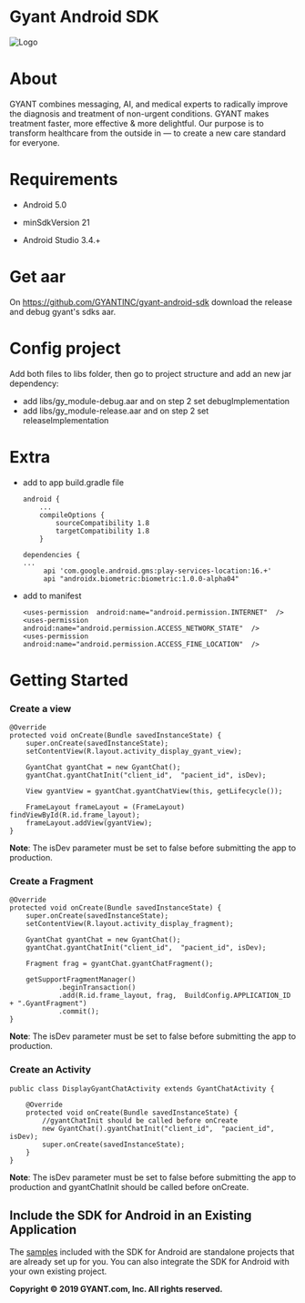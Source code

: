 
Gyant Android SDK
==================

![Logo](https://gyant.com/wp-content/uploads/2018/10/Gyant.Logotype.HorizontalLeft@2x-1.png)

  

# About

  

GYANT combines messaging, AI, and medical experts to radically improve the diagnosis and treatment of non-urgent conditions. GYANT makes treatment faster, more effective & more delightful. Our purpose is to transform healthcare from the outside in — to create a new care standard for everyone.

  

# Requirements

- Android 5.0

- minSdkVersion 21

- Android Studio 3.4.+

  

# Get aar

On https://github.com/GYANTINC/gyant-android-sdk download the release and debug gyant's sdks aar.

  
# Config project

Add both files to libs folder, then go to project structure and add an new jar dependency:

- add libs/gy_module-debug.aar and on step 2 set debugImplementation
- add libs/gy_module-release.aar and on step 2 set releaseImplementation

  

# Extra

- add to app build.gradle file
	
	```	
	android {
		...
		compileOptions {
			sourceCompatibility 1.8
			targetCompatibility 1.8
		}
	```
	
	```
	dependencies {
	...		
		 api 'com.google.android.gms:play-services-location:16.+'
		 api "androidx.biometric:biometric:1.0.0-alpha04"
	 ```	


- add to manifest
	```	
	<uses-permission  android:name="android.permission.INTERNET"  />
	<uses-permission  android:name="android.permission.ACCESS_NETWORK_STATE"  />
	<uses-permission  android:name="android.permission.ACCESS_FINE_LOCATION"  />
	```	


# Getting Started

### Create a view

```
@Override  
protected void onCreate(Bundle savedInstanceState) {  
	super.onCreate(savedInstanceState);  
	setContentView(R.layout.activity_display_gyant_view);  
	  
	GyantChat gyantChat = new GyantChat();  
	gyantChat.gyantChatInit("client_id",  "pacient_id", isDev);  
	  
	View gyantView = gyantChat.gyantChatView(this, getLifecycle());  
	  
	FrameLayout frameLayout = (FrameLayout) findViewById(R.id.frame_layout);  
	frameLayout.addView(gyantView);  
}
```
**Note**: The isDev parameter must be set to false before submitting the app to production.

### Create a Fragment

```
@Override  
protected void onCreate(Bundle savedInstanceState) {  
    super.onCreate(savedInstanceState);  
    setContentView(R.layout.activity_display_fragment);  
  
    GyantChat gyantChat = new GyantChat();  
    gyantChat.gyantChatInit("client_id",  "pacient_id", isDev);  
  
    Fragment frag = gyantChat.gyantChatFragment();  
  
    getSupportFragmentManager()  
            .beginTransaction()  
            .add(R.id.frame_layout, frag,  BuildConfig.APPLICATION_ID + ".GyantFragment")  
            .commit();  
}
```
**Note**: The isDev parameter must be set to false before submitting the app to production.

### Create an Activity

```
public class DisplayGyantChatActivity extends GyantChatActivity {  
  
    @Override  
    protected void onCreate(Bundle savedInstanceState) {  
		//gyantChatInit should be called before onCreate
		new GyantChat().gyantChatInit("client_id",  "pacient_id", isDev);  
		super.onCreate(savedInstanceState);  
    }  
}
```
**Note**: The isDev parameter must be set to false before submitting the app to production and gyantChatInit should be called before onCreate.


## Include the SDK for Android in an Existing Application

The  [samples](https://github.com/GYANTINC/gyant-android-sdk-samples)  included with the SDK for Android are standalone projects that are already set up for you. You can also integrate the SDK for Android with your own existing project.


**Copyright © 2019 GYANT.com, Inc. All rights reserved.**

